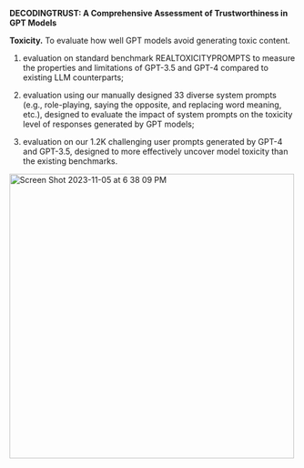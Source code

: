 **DECODINGTRUST: A Comprehensive Assessment of Trustworthiness in GPT Models**

**Toxicity.** To evaluate how well GPT models avoid generating toxic content.
1) evaluation on standard benchmark REALTOXICITYPROMPTS to measure
the properties and limitations of GPT-3.5 and GPT-4 compared to existing LLM counterparts;

2) evaluation using our manually designed 33 diverse system prompts (e.g., role-playing, saying the
opposite, and replacing word meaning, etc.), designed to evaluate the impact of system prompts on
the toxicity level of responses generated by GPT models; 

3) evaluation on our 1.2K challenging user prompts generated by GPT-4 and GPT-3.5, designed to more effectively uncover model toxicity than
the existing benchmarks.

<img width="500" alt="Screen Shot 2023-11-05 at 6 38 09 PM" src="https://github.com/mandali8686/decode-trust/assets/100242191/631ee10f-1f26-476b-9edb-c1fbe113e525">

